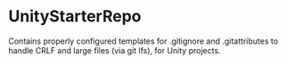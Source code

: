 # UnityStarterRepo
Contains properly configured templates for .gitignore and .gitattributes to handle CRLF and large files (via git lfs), for Unity projects.
